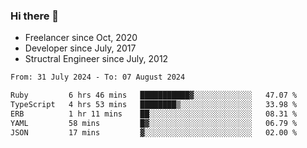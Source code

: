 ### Hi there 👋

- Freelancer since Oct, 2020
- Developer since July, 2017
- Structral Engineer since July, 2012

<!--START_SECTION:waka-->

```txt
From: 31 July 2024 - To: 07 August 2024

Ruby         6 hrs 46 mins   ███████████▓░░░░░░░░░░░░░   47.07 %
TypeScript   4 hrs 53 mins   ████████▒░░░░░░░░░░░░░░░░   33.98 %
ERB          1 hr 11 mins    ██░░░░░░░░░░░░░░░░░░░░░░░   08.31 %
YAML         58 mins         █▓░░░░░░░░░░░░░░░░░░░░░░░   06.79 %
JSON         17 mins         ▓░░░░░░░░░░░░░░░░░░░░░░░░   02.00 %
```

<!--END_SECTION:waka-->
